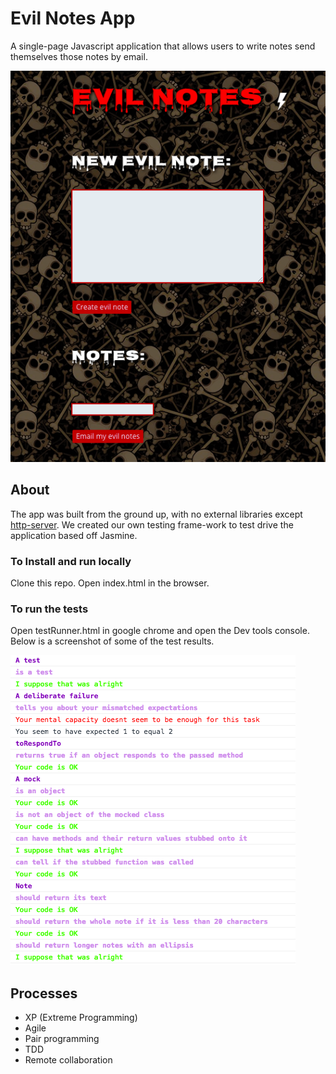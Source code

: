 # Evil Notes App
A single-page Javascript application that allows users to write notes send themselves those notes by email.

![Alt text](./assets/SPA.png?raw=true "Test results")

## About
The app was built from the ground up, with no external libraries except [http-server](https://www.npmjs.com/package/http-server). We created our own testing frame-work to test drive the application based off Jasmine.

### To Install and run locally
Clone this repo.
Open index.html in the browser.

### To run the tests
Open testRunner.html in google chrome and open the Dev tools console.
Below is a screenshot of some of the test results.

![Alt text](./assets/ScreenShot.png?raw=true "Test results")

## Processes
- XP (Extreme Programming)
- Agile
- Pair programming
- TDD
- Remote collaboration


